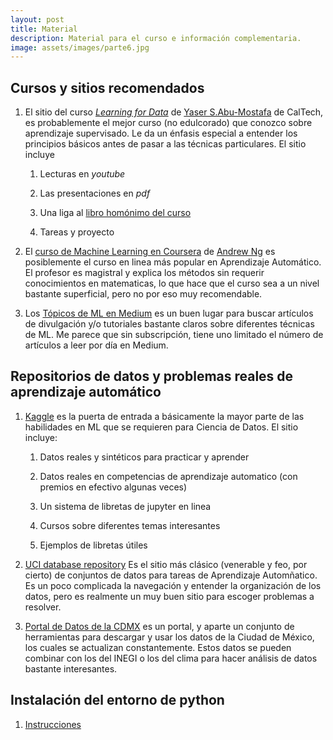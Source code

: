 ```yaml
---
layout: post
title: Material
description: Material para el curso e información complementaria.
image: assets/images/parte6.jpg
---
```


## Cursos y sitios recomendados 

1. El sitio del curso [*Learning for Data*](https://work.caltech.edu/telecourse.html) de [Yaser S.Abu-Mostafa](https://work.caltech.edu) de CalTech, es probablemente el mejor curso (no edulcorado) que conozco sobre aprendizaje supervisado. Le da un énfasis especial a entender los principios básicos antes de pasar a las técnicas particulares. El sitio incluye
  
     1. Lecturas en *youtube*
  
     2. Las presentaciones en *pdf*
  
     3. Una liga al [libro homónimo del curso](https://www.amazon.com/gp/product/1600490069)
  
     4. Tareas y proyecto
  
2. El [curso de Machine Learning en Coursera](https://www.coursera.org/learn/machine-learning) de [Andrew Ng](https://www.andrewng.org) es posiblemente el curso en linea más popular en Aprendizaje Automático. El profesor es magistral y explica los métodos sin requerir conocimientos en matematicas, lo que hace que el curso sea a un nivel bastante superficial, pero no por eso muy recomendable.

3. Los [Tópicos de ML en Medium](https://medium.com/topic/machine-learning) es un buen lugar para buscar artículos de divulgación y/o tutoriales bastante claros sobre diferentes técnicas de ML. Me parece que sin subscripción, tiene uno limitado el número de artículos a leer por día en Medium.
  

## Repositorios de datos y problemas reales de aprendizaje automático

1. [Kaggle](https://www.kaggle.com) es la puerta de entrada a básicamente la mayor parte de las habilidades en ML que se requieren para Ciencia de Datos. El sitio incluye:

    1. Datos reales y sintéticos para practicar y aprender
    
    2. Datos reales en competencias de aprendizaje automatico (con premios en efectivo algunas veces)
    
    3. Un sistema de libretas de jupyter en linea
    
    4. Cursos sobre diferentes temas interesantes
    
    5. Ejemplos de libretas útiles
    
2. [UCI database repository](https://archive.ics.uci.edu/ml/index.php) Es el sitio más clásico (venerable y feo, por cierto) de conjuntos de datos para tareas de Aprendizaje Automñatico. Es un poco complicada la navegación y entender la organización de los datos, pero es realmente un muy buen sitio para escoger problemas a resolver.

3. [Portal de Datos de la CDMX](https://datos.cdmx.gob.mx/pages/home/) es un portal, y aparte un conjunto de herramientas para descargar y usar los datos de la Ciudad de México, los cuales se actualizan constantemente. Estos datos se pueden combinar con los del INEGI o los del clima para hacer análisis de datos bastante interesantes.

## Instalación del entorno de python

1. [Instrucciones](https://github.com/juliowaissman/curso-ML-ITH/raw/master/material/instalacion.pdf)
